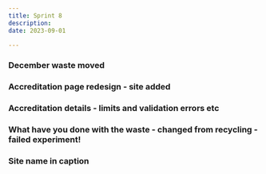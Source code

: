 ```yaml
---
title: Sprint 8 
description:
date: 2023-09-01

---
```


### December waste moved


### Accreditation page redesign - site added


### Accreditation details - limits and validation errors etc



### What have you done with the waste - changed from recycling - failed experiment!


### Site name in caption
